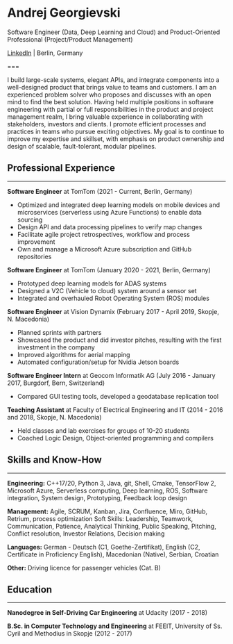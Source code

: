 # Andrej Georgievski
Software Engineer (Data, Deep Learning and Cloud) and 
Product-Oriented Professional (Project/Product Management)

[LinkedIn](www.linkedin.com/in/ageorgievski) | Berlin, Germany

===

I build large-scale systems, elegant APIs, and integrate components into a well-designed product that brings value to teams and customers. I am an experienced problem solver who proposes and discusses with an open mind to find the best solution. Having held multiple positions in software engineering with partial or full responsibilities in the product and project management realm, I bring valuable experience in collaborating with stakeholders, investors and clients. I promote efficient processes and practices in teams who pursue exciting objectives. My goal is to continue to improve my expertise and skillset, with emphasis on product ownership and design of scalable, fault-tolerant, modular pipelines.

## Professional Experience
---

**Software Engineer** at TomTom (2021 - Current, Berlin, Germany)

- Optimized and integrated deep learning models on mobile devices and microservices (serverless using Azure Functions) to enable data sourcing
- Design API and data processing pipelines to verify map changes
- Facilitate agile project retrospectives, workflow and process improvement
- Own and manage a Microsoft Azure subscription and GitHub repositories

**Software Engineer** at TomTom (January 2020 - 2021, Berlin, Germany)

- Prototyped deep learning models for ADAS systems
- Designed a V2C (Vehicle to cloud) system around a sensor set
- Integrated and overhauled Robot Operating System (ROS) modules

**Software Engineer** at Vision Dynamix (February 2017 - April 2019, Skopje, N. Macedonia)

- Planned sprints with partners
- Showcased the product and did investor pitches, resulting with  the first investment in the company
- Improved algorithms for aerial mapping
- Automated configuration/setup for Nvidia Jetson boards

**Software Engineer Intern** at Geocom Informatik AG (July 2016 - January 2017, Burgdorf, Bern, Switzerland)

- Compared GUI testing tools, developed a geodatabase replication tool

**Teaching Assistant** at Faculty of Electrical Engineering and IT (2014 - 2016 and 2018, Skopje, N. Macedonia)

- Held classes and lab exercises for groups of 10-20 students
- Coached Logic Design, Object-oriented programming and compilers

## Skills and Know-How
---

**Engineering:** C++17/20, Python 3, Java, git, Shell, Cmake, TensorFlow 2, Microsoft Azure, Serverless computing, Deep learning, ROS, Software integration, System design, Prototyping, Feedback loop design

**Management:** Agile, SCRUM, Kanban, Jira, Confluence, Miro, GitHub, Retrium, process optimization
Soft Skills: Leadership, Teamwork, Communication, Patience, Analytical Thinking, Public Speaking, Pitching, Conflict resolution, Investor Relations, Decision making

**Languages:** German - Deutsch (C1, Goethe-Zertifikat), English (C2, Certificate in Proficiency English), Macedonian (Native), Serbian, Croatian

**Other:** Driving licence for passenger vehicles (Cat. B)

## Education
---

**Nanodegree in Self-Driving Car Engineering** at Udacity (2017 - 2018)

**B.Sc. in Computer Technology and Engineering** at FEEIT, University of Ss. Cyril and Methodius in Skopje (2012 - 2017)


